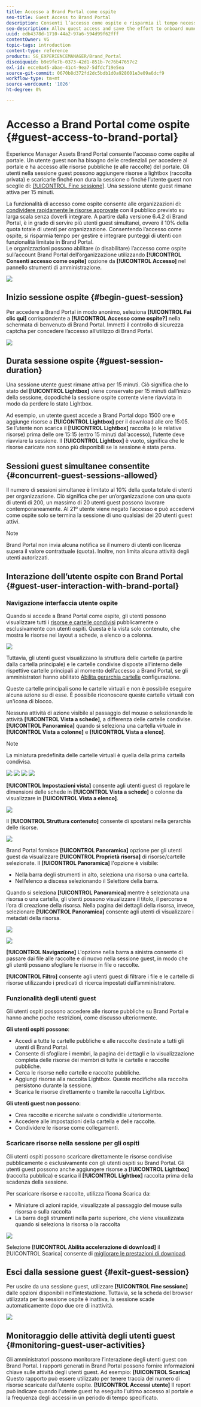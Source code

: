```yaml
---
title: Accesso a Brand Portal come ospite
seo-title: Guest Access to Brand Portal
description: Consenti l’accesso come ospite e risparmia il tempo necessario per integrare numerosi utenti senza autenticazione.
seo-description: Allow guest access and save the effort to onboard numerous users without authentication.
uuid: edb4378d-1710-44a2-97a6-594d99f62fff
contentOwner: VG
topic-tags: introduction
content-type: reference
products: SG_EXPERIENCEMANAGER/Brand_Portal
discoiquuid: b9e9fe7b-0373-42d1-851b-7c76b47657c2
exl-id: ecce0a45-abae-41c4-9ea7-5dfdcf19e5ea
source-git-commit: 0670b8d372fd2dc5bdb1d0a928601e3e09a6dcf9
workflow-type: tm+mt
source-wordcount: '1026'
ht-degree: 0%

---
```


# Accesso a Brand Portal come ospite {#guest-access-to-brand-portal}

Experience Manager Assets Brand Portal consente l&#39;accesso come ospite al portale. Un utente guest non ha bisogno delle credenziali per accedere al portale e ha accesso alle risorse pubbliche (e alle raccolte) del portale. Gli utenti nella sessione guest possono aggiungere risorse a lightbox (raccolta privata) e scaricarle finché non dura la sessione o finché l’utente guest non sceglie di: [[!UICONTROL Fine sessione]](#exit-guest-session). Una sessione utente guest rimane attiva per 15 minuti.

La funzionalità di accesso come ospite consente alle organizzazioni di: [condividere rapidamente le risorse approvate](../using/brand-portal-sharing-folders.md#how-to-share-folders) con il pubblico previsto su larga scala senza doverli integrare. A partire dalla versione 6.4.2 di Brand Portal, è in grado di servire più utenti guest simultanei, ovvero il 10% della quota totale di utenti per organizzazione. Consentendo l’accesso come ospite, si risparmia tempo per gestire e integrare punteggi di utenti con funzionalità limitate in Brand Portal.\
Le organizzazioni possono abilitare (o disabilitare) l’accesso come ospite sull’account Brand Portal dell’organizzazione utilizzando **[!UICONTROL Consenti accesso come ospite]** opzione da **[!UICONTROL Accesso]** nel pannello strumenti di amministrazione.

<!--
Comment Type: annotation
Last Modified By: mgulati
Last Modified Date: 2018-08-17T10:42:59.879-0400
Removed the first para: "AEM Assets Brand Portal allows public users to enter the portal anonymously and have restricted access to the allowed public resources as guests. Organization users with guest role need not seek access and authentication from administrators."
-->

![](assets/enable-guest-access.png)

## Inizio sessione ospite {#begin-guest-session}

Per accedere a Brand Portal in modo anonimo, seleziona **[!UICONTROL Fai clic qui]** corrispondente a **[!UICONTROL Accesso come ospite?]** nella schermata di benvenuto di Brand Portal. Immetti il controllo di sicurezza captcha per concedere l’accesso all’utilizzo di Brand Portal.

![](assets/bp-login-screen.png)

## Durata sessione ospite {#guest-session-duration}

Una sessione utente guest rimane attiva per 15 minuti.
Ciò significa che lo stato del **[!UICONTROL Lightbox]** viene conservato per 15 minuti dall’inizio della sessione, dopodiché la sessione ospite corrente viene riavviata in modo da perdere lo stato Lightbox.

Ad esempio, un utente guest accede a Brand Portal dopo 1500 ore e aggiunge risorse a **[!UICONTROL Lightbox]** per il download alle ore 15:05. Se l’utente non scarica il **[!UICONTROL Lightbox]** raccolta (o le relative risorse) prima delle ore 15:15 (entro 15 minuti dall’accesso), l’utente deve riavviare la sessione. Il **[!UICONTROL Lightbox]** è vuoto, significa che le risorse caricate non sono più disponibili se la sessione è stata persa.

## Sessioni guest simultanee consentite {#concurrent-guest-sessions-allowed}

Il numero di sessioni simultanee è limitato al 10% della quota totale di utenti per organizzazione. Ciò significa che per un’organizzazione con una quota di utenti di 200, un massimo di 20 utenti guest possono lavorare contemporaneamente. Al 21º utente viene negato l’accesso e può accedervi come ospite solo se termina la sessione di uno qualsiasi dei 20 utenti guest attivi.

>[!NOTE]
>
>Brand Portal non invia alcuna notifica se il numero di utenti con licenza supera il valore contrattuale (quota). Inoltre, non limita alcuna attività degli utenti autorizzati.

## Interazione dell’utente ospite con Brand Portal {#guest-user-interaction-with-brand-portal}

### Navigazione interfaccia utente ospite

Quando si accede a Brand Portal come ospite, gli utenti possono visualizzare tutti i [risorse e cartelle condivisi](../using/brand-portal-sharing-folders.md#sharefolders) pubblicamente o esclusivamente con utenti ospiti. Questa è la vista solo contenuto, che mostra le risorse nei layout a schede, a elenco o a colonna.

![](assets/disabled-folder-hierarchy1.png)

Tuttavia, gli utenti guest visualizzano la struttura delle cartelle (a partire dalla cartella principale) e le cartelle condivise disposte all’interno delle rispettive cartelle principali al momento dell’accesso a Brand Portal, se gli amministratori hanno abilitato [Abilita gerarchia cartelle](../using/brand-portal-general-configuration.md#main-pars-header-1621071021) configurazione.

Queste cartelle principali sono le cartelle virtuali e non è possibile eseguire alcuna azione su di esse. È possibile riconoscere queste cartelle virtuali con un&#39;icona di blocco.

Nessuna attività di azione visibile al passaggio del mouse o selezionando le attività **[!UICONTROL Vista a schede]**, a differenza delle cartelle condivise. **[!UICONTROL Panoramica]** quando si seleziona una cartella virtuale in **[!UICONTROL Vista a colonne]** e **[!UICONTROL Vista a elenco]**.

>[!NOTE]
>
>La miniatura predefinita delle cartelle virtuali è quella della prima cartella condivisa.

![](assets/enabled-hierarchy1.png) ![](assets/hierarchy1-nonadmin.png) ![](assets/hierarchy-nonadmin.png) ![](assets/hierarchy2-nonadmin.png)

**[!UICONTROL Impostazioni vista]** consente agli utenti guest di regolare le dimensioni delle schede in **[!UICONTROL Vista a schede]** o colonne da visualizzare in **[!UICONTROL Vista a elenco]**.

![](assets/nav-guest-user.png)

Il **[!UICONTROL Struttura contenuto]** consente di spostarsi nella gerarchia delle risorse.

![](assets/guest-login-ui.png)

Brand Portal fornisce **[!UICONTROL Panoramica]** opzione per gli utenti guest da visualizzare **[!UICONTROL Proprietà risorsa]** di risorse/cartelle selezionate. Il **[!UICONTROL Panoramica]** l&#39;opzione è visibile:

* Nella barra degli strumenti in alto, seleziona una risorsa o una cartella.
* Nell’elenco a discesa selezionando il Selettore della barra.

Quando si seleziona **[!UICONTROL Panoramica]** mentre è selezionata una risorsa o una cartella, gli utenti possono visualizzare il titolo, il percorso e l’ora di creazione della risorsa. Nella pagina dei dettagli della risorsa, invece, selezionare **[!UICONTROL Panoramica]** consente agli utenti di visualizzare i metadati della risorsa.

![](assets/overview-option-1.png)

![](assets/overview-rail-selector-1.png)

**[!UICONTROL Navigazione]** L&#39;opzione nella barra a sinistra consente di passare dai file alle raccolte e di nuovo nella sessione guest, in modo che gli utenti possano sfogliare le risorse in file o raccolte.

**[!UICONTROL Filtro]** consente agli utenti guest di filtrare i file e le cartelle di risorse utilizzando i predicati di ricerca impostati dall’amministratore.

### Funzionalità degli utenti guest

Gli utenti ospiti possono accedere alle risorse pubbliche su Brand Portal e hanno anche poche restrizioni, come discusso ulteriormente.

**Gli utenti ospiti possono**:

* Accedi a tutte le cartelle pubbliche e alle raccolte destinate a tutti gli utenti di Brand Portal.
* Consente di sfogliare i membri, la pagina dei dettagli e la visualizzazione completa delle risorse dei membri di tutte le cartelle e raccolte pubbliche.
* Cerca le risorse nelle cartelle e raccolte pubbliche.
* Aggiungi risorse alla raccolta Lightbox. Queste modifiche alla raccolta persistono durante la sessione.
* Scarica le risorse direttamente o tramite la raccolta Lightbox.

**Gli utenti guest non possono**:

* Crea raccolte e ricerche salvate o condividile ulteriormente.
* Accedere alle impostazioni della cartella e delle raccolte.
* Condividere le risorse come collegamenti.

### Scaricare risorse nella sessione per gli ospiti

Gli utenti ospiti possono scaricare direttamente le risorse condivise pubblicamente o esclusivamente con gli utenti ospiti su Brand Portal. Gli utenti guest possono anche aggiungere risorse a **[!UICONTROL Lightbox]** (raccolta pubblica) e scarica il **[!UICONTROL Lightbox]** raccolta prima della scadenza della sessione.

Per scaricare risorse e raccolte, utilizza l’icona Scarica da:

* Miniature di azioni rapide, visualizzate al passaggio del mouse sulla risorsa o sulla raccolta
* La barra degli strumenti nella parte superiore, che viene visualizzata quando si seleziona la risorsa o la raccolta

![](assets/download-on-guest.png)

Selezione **[!UICONTROL Abilita accelerazione di download]** il [!UICONTROL Scarica] consente di [migliorare le prestazioni di download](../using/accelerated-download.md).

## Esci dalla sessione guest {#exit-guest-session}

Per uscire da una sessione guest, utilizzare **[!UICONTROL Fine sessione]** dalle opzioni disponibili nell’intestazione. Tuttavia, se la scheda del browser utilizzata per la sessione ospite è inattiva, la sessione scade automaticamente dopo due ore di inattività.

![](assets/end-guest-session.png)

## Monitoraggio delle attività degli utenti guest {#monitoring-guest-user-activities}

Gli amministratori possono monitorare l’interazione degli utenti guest con Brand Portal. I rapporti generati in Brand Portal possono fornire informazioni chiave sulle attività degli utenti guest. Ad esempio: **[!UICONTROL Scarica]** Questo rapporto può essere utilizzato per tenere traccia del numero di risorse scaricate dall’utente ospite. **[!UICONTROL Accessi utente]** Il report può indicare quando l&#39;utente guest ha eseguito l&#39;ultimo accesso al portale e la frequenza degli accessi in un periodo di tempo specificato.
